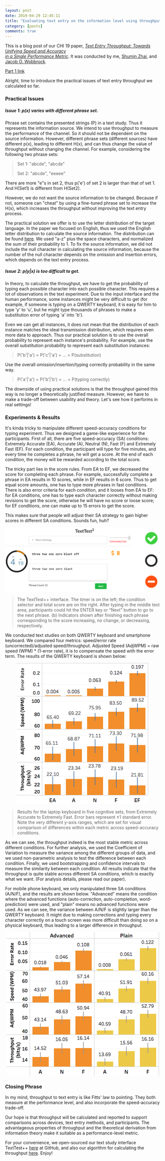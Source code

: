 ```yaml
---
layout: post
date: 2019-04-29 12:45:11
title: "Evaluating text entry on the information level using throughput: Part 2"
category: [posts]
comments: true
---
```


This is a blog post of our CHI 19 paper, [*Text Entry Throughput: Towards Unifying Speed and Accuracy  
in a Single Performance Metric*](https://dl.acm.org/citation.cfm?doid=3290605.3300866). It was conducted by me, [Shumin Zhai](https://www.shuminzhai.com/), and [Jacob O. Wobbrock](https://faculty.washington.edu/wobbrock/). 

[Part 1 link](https://drustz.com/posts/2019/04/28/Throughput1/)

Alright, time to introduce the practical issues of text entry throughput we calculated so far.

### Practical Issues

##### Issue 1: p(x) varies with different phrase set. 

Phrase set contains the presented strings (P) in a text study. Thus it represents the information source. We intend to use throughput to measure the performance of the channel. So it should not be dependent on the source information. However, different phrase sets (different sources) have different p(x), leading to different H(x), and can thus change the value of throughput without changing the channel. For example, considering the following two phrase sets:

> Set 1: "abcde", "abcde"
>
> Set 2: "abcde", "eeeee"

There are more "e"s in set 2, thus p('e') of set 2 is larger than that of set 1. And H(Set1) is different from H(Set2). 

However, we do not want the source information to be changed. Because if not, someone can "cheat" by using a fine-tuned phrase set to increase the H(x), which increases the throughput without improving the text entry process. 

The practical solution we offer is to use the letter distribution of the target language. In the paper we focused on English, thus we used the English letter distribution to calculate the source information. The distribution can be found [here](http://www.macfreek.nl/memory/Letter_Distribution). We used "a-z" plus the space characters, and normalized the sum of their probability to 1. To fix the source information, we did not include the null character in calculating the source information, because the number of the null character depends on the omission and insertion errors, which depends on the text entry process. 


##### Issue 2: p(y\|x) is too difficult to get.

In theory, to calculate the throughput, we have to get the probability of typing each possible character into each possible character. This requires a lot of observations in the text experiment. Due to the input interface and the human performance, some instances might be very difficult to get (for example, if someone is typing on a QWERTY keyboard, it is easy for him to type 'y' to 'u', but he might type thousands of phrases to make a substitution error of typing 'a' into 'b'). 

Even we can get all instances, it does not mean that the distribution of each instance matches the ideal transmission distribution, which requires even more data to approach. Thus our practical solution is to use the overall probability to represent each instance's probability. For example, use the overall substitution probability to represent each substitution instances:

> P('b'\|'a') = P('c'\|'a') = ... = P(substitution)

Use the overall omission/insertion/typing correctly probability in the same way.

> P('a'\|'a') = P('b'\|'b') = ... = P(typing correctly)


The downside of using practical solutions is that the throughput gained this way is no longer a theoretically justified measure. However, we have to make a trade-off between usability and theory. Let's see how it performs in real settings!

### Experiments & Results
It's kinda tricky to manipulate different speed-accuracy conditions for typing experiment. Thus we designed a game-like experience for the participants. First of all, there are five speed-accuracy (SA) conditions: Extremely Accurate (EA), Accurate (A), Neutral (N), Fast (F) and Extremely Fast (EF). For each condition, the participant will type for five minutes, and every time he completes a phrase, he will get a score. At the end of each condition, the money will be rewarded according to the total score. 

The tricky part lies in the score rules. From EA to EF, we decreased the score for completing each phrase. For example, successfully complete a phrase in EA results in 10 scores, while in EF results in 6 score. Thus to get equal score amounts, one has to type more phrases in fast conditions. There is also error criteria for each condition, and it looses from EA to EF: for EA conditions, one has to type each character correctly without making revisions to get the score, otherwise he will have no score or loose score; for EF conditions, one can make up to 15 errors to get the score.

This makes sure that people will adjust their SA strategy to gain higher scores in different SA conditions. Sounds fun, huh?

<p align="center">
  <img width="550px" src="/assets/img/throughput_texttest.png">
</p>

> The TextTest++ interface. The timer is on the left; the condition selector and total score are on the right. After typing in the middle text area, participants could hit the ENTER key or “Next” button to go to the next phrase. (b) Indicators shown after finishing each phrase corresponding to the score increasing, no change, or decreasing, respectively.

We conducted text studies on both QWERTY keyboard and smartphone keyboard. We compared four metrics: speed/error rate (uncorrected)/adjusted speed/throughput. Adjusted Speed (AdjWPM) = raw speed (WPM) * (1-error rate), it is to compensate the speed with the error term. The results of the QWERTY keyboard is shown below:

<p align="center">
  <img src="/assets/img/throughput_qwertyresult.png">
</p>

> Results for the laptop keyboard in five cognitive sets, from Extremely Accurate to Extremely Fast. Error bars represent ±1 standard error. Note the very different y-axis ranges, which are set for visual comparison of differences within each metric across speed-accuracy conditions.

As we can see, the throughput indeed is the most stable metric across different conditions. For further analysis, we used the Coefficient of Variation to measure the variance among the different groups of data, and we used non-parametric analysis to test the difference between each condition. Finally, we used bootstrapping and confidence intervals to measure the similarity between each condition. All results indicate that the throughput is quite stable across different SA conditions, which is exactly what we want. (For analysis details, please read our paper).

For mobile phone keyboard, we only manipulated three SA conditions (A/N/F), and the results are shown below. "Advanced" means the condition where the advanced functions (auto-correction, auto-completion, word-prediction) were used, and "plain" means no advanced functions were used. As we can see, the variance between A/N/F is slightly larger than the QWERTY keyboard. It might due to making corrections and typing every character correctly on a touch screen was more difficult than doing so on a physical keyboard, thus leading to a larger difference in throughput.
<p align="center">
  <img src="/assets/img/throughput_mobileresult.png">
</p>

### Closing Phrase

In my mind, throughput to text entry is like Fitts' law to pointing. They both measure at the performance level, and also incorporate the speed-accuracy trade-off. 

Our hope is that throughput will be calculated and reported to support comparisons across devices, text entry methods, and participants. The advantageous properties of throughput and the theoretical derivation from information theory make it suitable as a performance-level metric. 

For your convenience, we open-sourced our text study interface TextTest++ [here](https://github.com/DrustZ) at GitHub, and also our algorithm for calculating the throughput [here](https://github.com/DrustZ/Throughput). Enjoy!